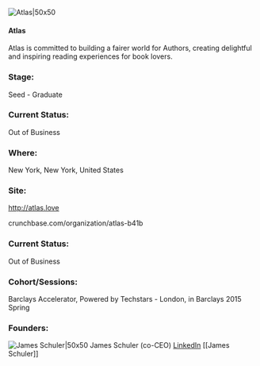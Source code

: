 

![Atlas|50x50](https://apimg.techstars.com/connect/images/image_files/558147eada79e06dfb000003/original/Screen_Shot_2015-06-17_at_11.04.37.png)

#### Atlas
Atlas is committed to building a fairer world for Authors, creating delightful and inspiring reading experiences for book lovers.

### Stage: 
Seed - Graduate 

### Current Status: 
Out of Business

### Where:
New York, New York, United States

### Site:
http://atlas.love



crunchbase.com/organization/atlas-b41b

### Current Status: 
Out of Business

### Cohort/Sessions: 
Barclays Accelerator, Powered by Techstars - London, in Barclays 2015 Spring

### Founders: 

![James Schuler|50x50](https://apimg.techstars.com/connect/images/image_files/5582ea04da79e0dc9d000006/original/atlas.james.JPG) James Schuler (co-CEO) [LinkedIn](https://linkedin.com/in/schulerjames) [[James Schuler]]


